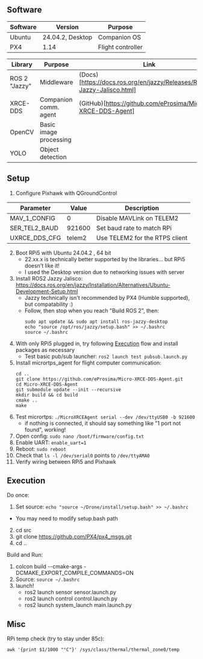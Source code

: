 ## Software
| Software   |Version           | Purpose             |
|------------|------------------|---------------------|
| Ubuntu     | 24.04.2, Desktop | Companion OS        |
| PX4        | 1.14             | Flight controller   |

| Library       | Purpose                 | Link                                                                      |
|---------------|-------------------------|---------------------------------------------------------------------------|
| ROS 2 "Jazzy" | Middleware              | (Docs)[https://docs.ros.org/en/jazzy/Releases/Release-Jazzy-Jalisco.html] |
| XRCE-DDS      | Companion comm. agent   | (GitHub)[https://github.com/eProsima/Micro-XRCE-DDS-Agent]                |
| OpenCV        | Basic image processing  |
| YOLO          | Object detection        |

## Setup
1. Configure Pixhawk with QGroundControl

  |Parameter      |	Value   |	Description                     |
  |-----          |-----    |-----                            |
  | MAV_1_CONFIG  |	0	      | Disable MAVLink on TELEM2       |
  | SER_TEL2_BAUD |	921600  |	Set baud rate to match RPi      |
  | UXRCE_DDS_CFG |	telem2  |	Use TELEM2 for the RTPS client  |

2. Boot RPi5 with Ubuntu 24.04.2 , 64 bit
    - 22.xx.x is technically better supported by the libraries... but RPi5 doesn't like it!
    - I used the Desktop version due to networking issues with server
2. Install ROS2 Jazzy Jalisco: https://docs.ros.org/en/jazzy/Installation/Alternatives/Ubuntu-Development-Setup.html
    - Jazzy technically isn't recommended by PX4 (Humble supported), but compatability :)
    - Follow, then stop when you reach "Build ROS 2", then: 
      ```
      sudo apt update && sudo apt install ros-jazzy-desktop
      echo "source /opt/ros/jazzy/setup.bash" >> ~/.bashrc
      source ~/.bashrc
      ```
3. With only RPi5 plugged in, try following [Execution](#Execution) flow and install packages as necessary 
    - Test basic pub/sub launcher: ```ros2 launch test pubsub.launch.py```
4. Install micrortps_agent for flight computer communication:
    ```
    cd ..
    git clone https://github.com/eProsima/Micro-XRCE-DDS-Agent.git
    cd Micro-XRCE-DDS-Agent
    git submodule update --init --recursive
    mkdir build && cd build
    cmake ..
    make
    ```
5. Test micrortps: ```./MicroXRCEAgent serial --dev /dev/ttyUSB0 -b 921600```
    - if nothing is connected, it should say something like "1 port not found", working!
6. Open config: ```sudo nano /boot/firmware/config.txt```
7. Enable UART: ```enable_uart=1```
8. Reboot: ```sudo reboot```
9. Check that ```ls -l /dev/serial0``` points to ```/dev/ttyAMA0```
10. Verify wiring between RPi5 and Pixhawk

## Execution
Do once:
1. Set source:  ```echo "source ~/Drone/install/setup.bash" >> ~/.bashrc```
  - You may need to modify setup.bash path
2. cd src
3. git clone https://github.com/PX4/px4_msgs.git
4. cd ..

Build and Run:
1. colcon build --cmake-args -DCMAKE_EXPORT_COMPILE_COMMANDS=ON  
2. Source: ```source ~/.bashrc```
3. launch!
     - ros2 launch sensor sensor.launch.py
     - ros2 launch control control.launch.py
     - ros2 launch system_launch main.launch.py

## Misc
RPi temp check (try to stay under 85c):
```
awk '{print $1/1000 "°C"}' /sys/class/thermal/thermal_zone0/temp
```